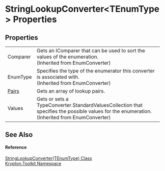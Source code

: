 # StringLookupConverter&lt;TEnumType&gt; Properties




## Properties
<table>
<tr>
<td>Comparer</td>
<td>Gets an IComparer that can be used to sort the values of the enumeration.<br />(Inherited from EnumConverter)</td></tr>
<tr>
<td>EnumType</td>
<td>Specifies the type of the enumerator this converter is associated with.<br />(Inherited from EnumConverter)</td></tr>
<tr>
<td><a href="cb33d303-856e-c206-32b6-dbd92f5dffc6.md">Pairs</a></td>
<td>Gets an array of lookup pairs.</td></tr>
<tr>
<td>Values</td>
<td>Gets or sets a TypeConverter.StandardValuesCollection that specifies the possible values for the enumeration.<br />(Inherited from EnumConverter)</td></tr>
</table>

## See Also


#### Reference
<a href="99324d69-1df2-d667-2822-25e081918839.md">StringLookupConverter(TEnumType) Class</a>  
<a href="79d2eac2-21f4-54ff-7552-b20c33c30600.md">Krypton.Toolkit Namespace</a>  
